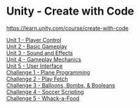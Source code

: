 # Unity - Create with Code

https://learn.unity.com/course/create-with-code

[Unit 1 - Player Control](https://w2tong.github.io/unity-webgl-builds/builds/unit1)\
[Unit 2 - Basic Gameplay](https://w2tong.github.io/unity-webgl-builds/builds/unit2)\
[Unit 3 - Sound and Effects](https://w2tong.github.io/unity-webgl-builds/builds/unit3)\
[Unit 4 - Gameplay Mechanics](https://w2tong.github.io/unity-webgl-builds/builds/unit4)\
[Unit 5 - User Interface](https://w2tong.github.io/unity-webgl-builds/builds/unit5)\
[Challenge 1 - Plane Programming](https://w2tong.github.io/unity-webgl-builds/builds/challenge1)\
[Challenge 2 - Play Fetch](https://w2tong.github.io/unity-webgl-builds/builds/challenge2)\
[Challenge 3 - Balloons, Bombs, & Booleans](https://w2tong.github.io/unity-webgl-builds/builds/challenge3)\
[Challenge 4 - Soccer Scripting](https://w2tong.github.io/unity-webgl-builds/builds/challenge4)\
[Challenge 5 - Whack-a-Food](https://w2tong.github.io/unity-webgl-builds/builds/challenge5)
